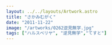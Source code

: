 ```yaml
---
layout: ../../layouts/Artwork.astro
title: "さかみむがく"
date: "2011-11-22"
image: "/artworks/0262逆見無学.jpg"
tags: ["ハルスベリヤ", "逆見無学","てすと"]
---
```


